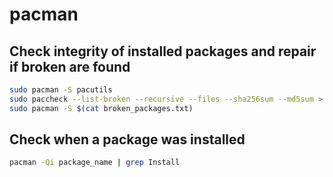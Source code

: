 pacman
======

Check integrity of installed packages and repair if broken are found
--------------------------------------------------------------------

```sh
sudo pacman -S pacutils
sudo paccheck --list-broken --recursive --files --sha256sum --md5sum > broken_packages.txt
sudo pacman -S $(cat broken_packages.txt)
```

Check when a package was installed
----------------------------------
```sh
pacman -Qi package_name | grep Install
```
